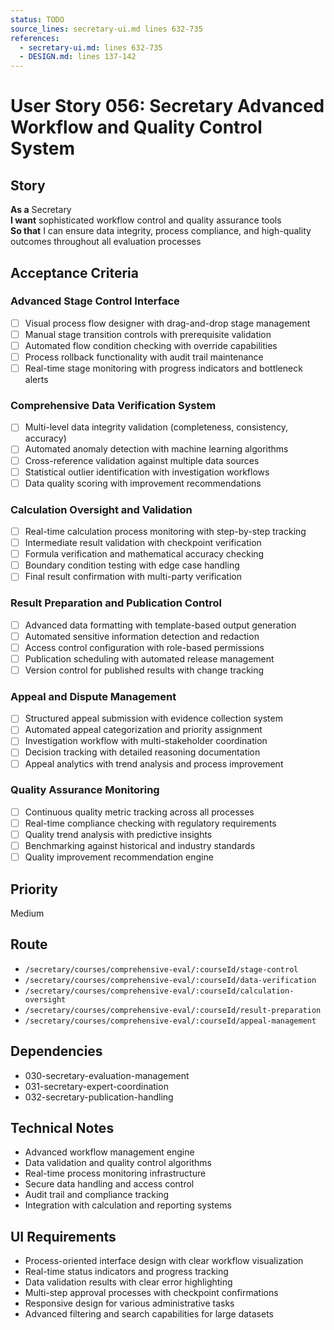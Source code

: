 ```yaml
---
status: TODO
source_lines: secretary-ui.md lines 632-735
references:
  - secretary-ui.md: lines 632-735
  - DESIGN.md: lines 137-142
---
```


# User Story 056: Secretary Advanced Workflow and Quality Control System

## Story
**As a** Secretary  
**I want** sophisticated workflow control and quality assurance tools  
**So that** I can ensure data integrity, process compliance, and high-quality outcomes throughout all evaluation processes

## Acceptance Criteria

### Advanced Stage Control Interface
- [ ] Visual process flow designer with drag-and-drop stage management
- [ ] Manual stage transition controls with prerequisite validation
- [ ] Automated flow condition checking with override capabilities
- [ ] Process rollback functionality with audit trail maintenance
- [ ] Real-time stage monitoring with progress indicators and bottleneck alerts

### Comprehensive Data Verification System
- [ ] Multi-level data integrity validation (completeness, consistency, accuracy)
- [ ] Automated anomaly detection with machine learning algorithms
- [ ] Cross-reference validation against multiple data sources
- [ ] Statistical outlier identification with investigation workflows
- [ ] Data quality scoring with improvement recommendations

### Calculation Oversight and Validation
- [ ] Real-time calculation process monitoring with step-by-step tracking
- [ ] Intermediate result validation with checkpoint verification
- [ ] Formula verification and mathematical accuracy checking
- [ ] Boundary condition testing with edge case handling
- [ ] Final result confirmation with multi-party verification

### Result Preparation and Publication Control
- [ ] Advanced data formatting with template-based output generation
- [ ] Automated sensitive information detection and redaction
- [ ] Access control configuration with role-based permissions
- [ ] Publication scheduling with automated release management
- [ ] Version control for published results with change tracking

### Appeal and Dispute Management
- [ ] Structured appeal submission with evidence collection system
- [ ] Automated appeal categorization and priority assignment
- [ ] Investigation workflow with multi-stakeholder coordination
- [ ] Decision tracking with detailed reasoning documentation
- [ ] Appeal analytics with trend analysis and process improvement

### Quality Assurance Monitoring
- [ ] Continuous quality metric tracking across all processes
- [ ] Real-time compliance checking with regulatory requirements
- [ ] Quality trend analysis with predictive insights
- [ ] Benchmarking against historical and industry standards
- [ ] Quality improvement recommendation engine

## Priority
Medium

## Route
- `/secretary/courses/comprehensive-eval/:courseId/stage-control`
- `/secretary/courses/comprehensive-eval/:courseId/data-verification`
- `/secretary/courses/comprehensive-eval/:courseId/calculation-oversight`
- `/secretary/courses/comprehensive-eval/:courseId/result-preparation`
- `/secretary/courses/comprehensive-eval/:courseId/appeal-management`

## Dependencies
- 030-secretary-evaluation-management
- 031-secretary-expert-coordination
- 032-secretary-publication-handling

## Technical Notes
- Advanced workflow management engine
- Data validation and quality control algorithms
- Real-time process monitoring infrastructure
- Secure data handling and access control
- Audit trail and compliance tracking
- Integration with calculation and reporting systems

## UI Requirements
- Process-oriented interface design with clear workflow visualization
- Real-time status indicators and progress tracking
- Data validation results with clear error highlighting
- Multi-step approval processes with checkpoint confirmations
- Responsive design for various administrative tasks
- Advanced filtering and search capabilities for large datasets